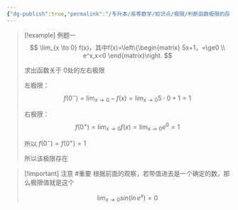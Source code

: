 ```yaml
---
{"dg-publish":true,"permalink":"/专升本/高等数学/知识点/极限/判断函数极限的存在性/","noteIcon":""}
---
```


>[!example] 例题一
>$$
\lim_{x \to 0} f(x)，其中f(x)=\left\{\begin{matrix}
5x+1，=\ge0   \\
e^x,x<0
\end{matrix}\right.
>$$
>
>求出函数关于 0处的左右极限
>
>左极限：
>$$
f(0^-)=\lim_{x \to 0}-f(x)= \lim_{x \to 0}5\cdot0+1=1
>$$
>
>右极限：
>$$
f(0^+)=\lim_{x \to 0}f(x)= \lim_{x \to 0}e^0=1
>$$
>
>所以 $f(0^-)=f(0^+)=1$
>
>所以该极限存在

>[!important] 注意 #重要 
>根据前面的观察，若带值进去是一个确定的数，那么极限值就是这个
>
>$$
\lim_{x \to 0}sin(ln\,e^x)=0 
>$$